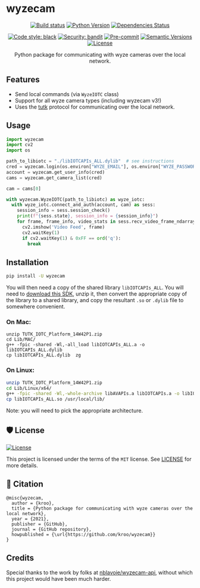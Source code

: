 # wyzecam

<div align="center">

[![Build status](https://github.com/kroo/wyzecam/workflows/build/badge.svg?branch=master&event=push)](https://github.com/kroo/wyzecam/actions?query=workflow%3Abuild)
[![Python Version](https://img.shields.io/pypi/pyversions/wyzecam.svg)](https://pypi.org/project/wyzecam/)
[![Dependencies Status](https://img.shields.io/badge/dependencies-up%20to%20date-brightgreen.svg)](https://github.com/kroo/wyzecam/pulls?utf8=%E2%9C%93&q=is%3Apr%20author%3Aapp%2Fdependabot)

[![Code style: black](https://img.shields.io/badge/code%20style-black-000000.svg)](https://github.com/psf/black)
[![Security: bandit](https://img.shields.io/badge/security-bandit-green.svg)](https://github.com/PyCQA/bandit)
[![Pre-commit](https://img.shields.io/badge/pre--commit-enabled-brightgreen?logo=pre-commit&logoColor=white)](https://github.com/kroo/wyzecam/blob/master/.pre-commit-config.yaml)
[![Semantic Versions](https://img.shields.io/badge/%F0%9F%9A%80-semantic%20versions-informational.svg)](https://github.com/kroo/wyzecam/releases)
[![License](https://img.shields.io/github/license/kroo/wyzecam)](https://github.com/kroo/wyzecam/blob/master/LICENSE)

Python package for communicating with wyze cameras over the local network.
</div>

## Features

- Send local commands (via `WyzeIOTC` class)
- Support for all wyze camera types (including wyzecam v3!)
- Uses the [tutk](https://github.com/nblavoie/wyzecam-api/tree/master/wyzecam-sdk) protocol for communicating over the
  local network.

## Usage

```python
import wyzecam
import cv2
import os

path_to_libiotc = "./libIOTCAPIs_ALL.dylib"  # see instructions
cred = wyzecam.login(os.environ["WYZE_EMAIL"], os.environ["WYZE_PASSWORD"])
account = wyzecam.get_user_info(cred)
cams = wyzecam.get_camera_list(cred)

cam = cams[0]

with wyzecam.WyzeIOTC(path_to_libiotc) as wyze_iotc:
  with wyze_iotc.connect_and_auth(account, cam) as sess:
    session_info = sess.session_check()
    print(f"{sess.state}, session_info = {session_info}")
    for frame, frame_info, video_stats in sess.recv_video_frame_ndarray_with_stats():
      cv2.imshow('Video Feed', frame)
      cv2.waitKey(1)
      if cv2.waitKey(1) & 0xFF == ord('q'):
        break

```

## Installation

```bash
pip install -U wyzecam
```

You will then need a copy of the shared library `libIOTCAPIs_ALL`. You will need
to [download this SDK](https://github.com/nblavoie/wyzecam-api/tree/master/wyzecam-sdk), unzip it, then convert the
appropriate copy of the library to a shared library, and copy the resultant `.so` or `.dylib` file to somewhere
convenient.

### On Mac:

```shell
unzip TUTK_IOTC_Platform_14W42P1.zip
cd Lib/MAC/
g++ -fpic -shared -Wl,-all_load libIOTCAPIs_ALL.a -o libIOTCAPIs_ALL.dylib
cp libIOTCAPIs_ALL.dylib  zg
```

### On Linux:

```bash
unzip TUTK_IOTC_Platform_14W42P1.zip
cd Lib/Linux/x64/
g++ -fpic -shared -Wl,-whole-archive libAVAPIs.a libIOTCAPIs.a -o libIOTCAPIs_ALL.so
cp libIOTCAPIs_ALL.so /usr/local/lib/
```

Note: you will need to pick the appropriate architecture.

## 🛡 License

[![License](https://img.shields.io/github/license/kroo/wyzecam)](https://github.com/kroo/wyzecam/blob/master/LICENSE)

This project is licensed under the terms of the `MIT` license.
See [LICENSE](https://github.com/kroo/wyzecam/blob/master/LICENSE) for more details.

## 📃 Citation

```
@misc{wyzecam,
  author = {kroo},
  title = {Python package for communicating with wyze cameras over the local network},
  year = {2021},
  publisher = {GitHub},
  journal = {GitHub repository},
  howpublished = {\url{https://github.com/kroo/wyzecam}}
}
```

## Credits

Special thanks to the work by folks at [nblavoie/wyzecam-api](https://github.com/nblavoie/wyzecam-api), without which
this project would have been much harder.
